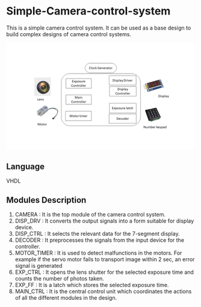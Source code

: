 # Simple-Camera-control-system
This is a simple camera control system. It can be used as a base design to build complex designs of camera control systems.

![](https://github.com/ShoukathAli23/Simple-Camera-control-system-/blob/master/simple_camera_system.png)
## Language 
VHDL

## Modules Description
1. CAMERA      : It is the top module of the camera control system.
2. DISP_DRV    : It converts the output signals into a form suitable for display device.
3. DISP_CTRL   : It selects the relevant data for the 7-segment display.
4. DECODER     : It preprocesses the signals from the input device for the controller.
5. MOTOR_TIMER : It is used to detect malfunctions in the motors. 
              For example if the servo motor fails to transport image within 2 sec, an error signal is generated
6. EXP_CTRL    : It opens the lens shutter for the selected exposure time and counts the number of photos taken.
7. EXP_FF      : It is a latch which stores the selected exposure time.
8. MAIN_CTRL   : It is the central control unit which coordinates the actions of all the different modules in the design.

